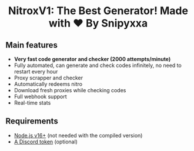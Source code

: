 <h1 align="center">NitroxV1: The Best Generator! Made with ❤ By Snipyxxa</h1>

## Main features

* **Very fast code generator and checker (2000 attempts/minute)**
* Fully automated, can generate and check codes infinitely, no need to restart every hour
* Proxy scrapper and checker
* Automatically redeems nitro
* Download fresh proxies while checking codes
* Full webhook support
* Real-time stats

## Requirements

* [Node.js v16+](https://nodejs.org/en/) (not needed with the compiled version)
* [A Discord token](https://github.com/Tyrrrz/DiscordChatExporter/wiki/Obtaining-Token-and-Channel-IDs#how-to-get-a-user-token) (optional)
